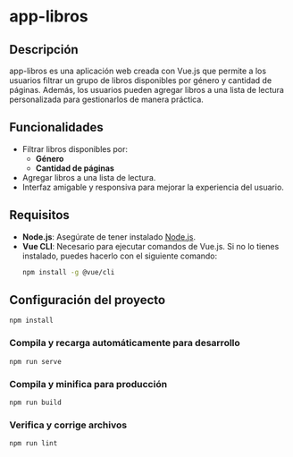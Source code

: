 # app-libros

## Descripción
app-libros es una aplicación web creada con Vue.js que permite a los usuarios filtrar un grupo de libros disponibles por género y cantidad de páginas. Además, los usuarios pueden agregar libros a una lista de lectura personalizada para gestionarlos de manera práctica.

## Funcionalidades
- Filtrar libros disponibles por:
  - **Género**
  - **Cantidad de páginas**
- Agregar libros a una lista de lectura.
- Interfaz amigable y responsiva para mejorar la experiencia del usuario.

## Requisitos
- **Node.js**: Asegúrate de tener instalado [Node.js](https://nodejs.org/).
- **Vue CLI**: Necesario para ejecutar comandos de Vue.js. Si no lo tienes instalado, puedes hacerlo con el siguiente comando:
  ```bash
  npm install -g @vue/cli
  
## Configuración del proyecto
```
npm install
```

### Compila y recarga automáticamente para desarrollo
```
npm run serve
```

### Compila y minifica para producción
```
npm run build
```

### Verifica y corrige archivos
```
npm run lint
```

